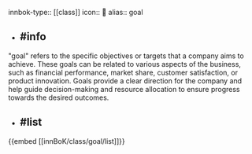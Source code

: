 innbok-type:: [[class]]
icon:: 🎯
alias:: goal

- ## #info 
"goal" refers to the specific objectives or targets that a company aims to achieve. These goals can be related to various aspects of the business, such as financial performance, market share, customer satisfaction, or product innovation. Goals provide a clear direction for the company and help guide decision-making and resource allocation to ensure progress towards the desired outcomes.
- ## #list 
{{embed [[innBoK/class/goal/list]]}}

